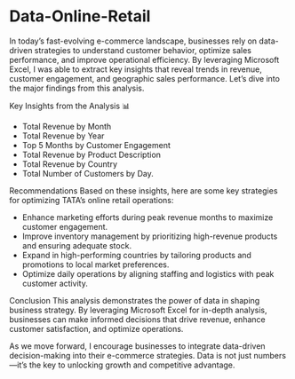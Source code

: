 # Data-Online-Retail
 In today’s fast-evolving e-commerce landscape, businesses rely on data-driven strategies to understand customer behavior, optimize sales performance, and improve operational efficiency.
By leveraging Microsoft Excel, I was able to extract key insights that reveal trends in revenue, customer engagement, and geographic sales performance. Let’s dive into the major findings from this analysis.

Key Insights from the Analysis 📊 
- Total Revenue by Month
- Total Revenue by Year
- Top 5 Months by Customer Engagement
- Total Revenue by Product Description
- Total Revenue by Country
- Total Number of Customers by Day.

Recommendations
Based on these insights, here are some key strategies for optimizing TATA’s online retail operations:
- Enhance marketing efforts during peak revenue months to maximize customer engagement.
- Improve inventory management by prioritizing high-revenue products and ensuring adequate stock.
- Expand in high-performing countries by tailoring products and promotions to local market preferences.
- Optimize daily operations by aligning staffing and logistics with peak customer activity.

Conclusion
This analysis demonstrates the power of data in shaping business strategy. By leveraging Microsoft Excel for in-depth analysis, businesses can make informed decisions that drive revenue, enhance customer satisfaction, and optimize operations.

As we move forward, I encourage businesses to integrate data-driven decision-making into their e-commerce strategies. Data is not just numbers—it’s the key to unlocking growth and competitive advantage.
